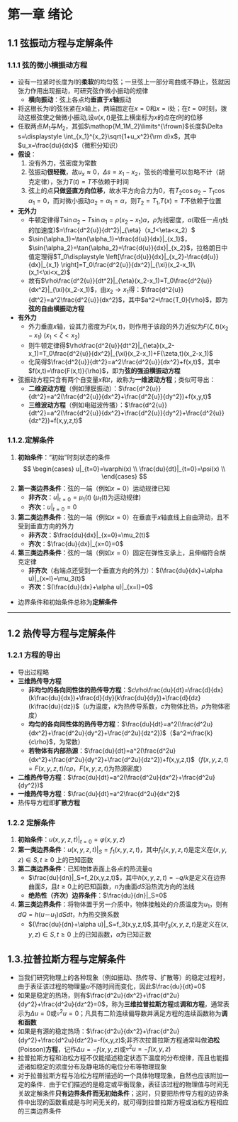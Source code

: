 # 第一章 绪论
## 1.1 弦振动方程与定解条件
### 1.1.1 弦的微小横振动方程
* 设有一拉紧时长度为$l$的**柔软**的均匀弦；一旦弦上一部分弯曲或不静止，弦就因张力作用出现振动，可研究弦作微小振动的规律
  * **横向振动**：弦上各点均**垂直于$x$轴**振动
* 将这根长为$l$的弦张紧在$x$轴上，两端固定在$x=0$和$x=l$处；在$t=0$时刻，拨动这根弦使之做微小振动,设$u(x,t)$是弦上横坐标为$x$的点在$t$时的位移
* 任取两点$M_1$与$M_2$，其弧$\mathop{M_1M_2}\limits^{\frown}$长度$\Delta s=\displaystyle \int_{x_1}^{x_2}\sqrt{1+u_x^2}{\rm d}x$，其中$u_x=\frac{du}{dx}$（微积分知识）
* **假设**：
    1. 没有外力，弦密度为常数
    2. 弦振动**很轻微**，故$u_x\approx0$，$\Delta s=x_1-x_2$，弦长的增量可以忽略不计（胡克定律），张力$T(t)=T$不依赖于时间
    3. 弦上的点**只做竖直方向位移**，故水平方向合力为0，有$T_2\cos{\alpha_2}-T_1\cos{\alpha_1}=0$，而对微小振动$\alpha_2=\alpha_1=\alpha$，则$T_2=T_1$,$T(x)=T$不依赖于位置
* **无外力**
  * 牛顿定律得$T\sin{\alpha_2}-T\sin{\alpha_1}=\rho(x_2-x_1)a$，$\rho$为线密度，$a$(取任一点$\eta$处的加速度)$=\frac{d^2{u}}{dt^2}|_{\eta}（x_1<\eta<x_2）$
  * $\sin{\alpha_1}=\tan{\alpha_1}=\frac{d{u}}{dx}|_{x_1}$，$\sin{\alpha_2}=\tan{\alpha_2}=\frac{d{u}}{dx}|_{x_2}$，拉格朗日中值定理得$T_0\displaystyle \left[\frac{d{u}}{dx}|_{x_2}-\frac{d{u}}{dx}|_{x_1} \right]=T_0\frac{d^2{u}}{dx^2}|_{\xi}(x_2-x_1)\ (x_1<\xi<x_2)$
  * 故有$\rho\frac{d^2{u}}{dt^2}|_{\eta}(x_2-x_1)=T_0\frac{d^2{u}}{dx^2}|_{\xi}(x_2-x_1)$，由$x_2 \rightarrow x_1$得：$\frac{d^2{u}}{dt^2}=a^2\frac{d^2{u}}{dx^2}$，其中$a^2=\frac{T_0}{\rho}$，即为**弦的自由横振动方程**
* **有外力**
  * 外力垂直$x$轴，设其力密度为$F(x,t)$，则作用于该段的外力近似为$F(\zeta,t)(x_2-x_1)\ (x_1<\zeta<x_2)$
  * 则牛顿定律得$\rho\frac{d^2{u}}{dt^2}|_{\eta}(x_2-x_1)=T_0\frac{d^2{u}}{dx^2}|_{\xi}(x_2-x_1)+F(\zeta,t)(x_2-x_1)$
  * 化简得$\frac{d^2{u}}{dt^2}=a^2\frac{d^2{u}}{dx^2}+f(x,t)$，其中$f(x,t)=\frac{F(x,t)}{\rho}$，即为**弦的强迫横振动方程**
* 弦振动方程只含有两个自变量$x$和$t$，故称为**一维波动方程**；类似可导出：
  * **二维波动方程**（例如薄膜振动）：$\frac{d^2{u}}{dt^2}=a^2(\frac{d^2{u}}{dx^2}+\frac{d^2{u}}{dy^2})+f(x,y,t)$
  * **三维波动方程**（例如电磁波传播）：$\frac{d^2{u}}{dt^2}=a^2(\frac{d^2{u}}{dx^2}+\frac{d^2{u}}{dy^2}+\frac{d^2{u}}{dz^2})+f(x,y,z,t)$
### 1.1.2.定解条件
1. **初始条件**：“初始”时刻状态的条件
$$
\begin{cases}
u|_{t=0}=\varphi(x) \\
\frac{du}{dt}|_{t=0}=\psi(x) \\
\end{cases}
$$   
2. **第一类边界条件**：弦的一端（例如$x=0$）运动规律已知
   * **非齐次**：$u|_{t=0}=\mu_1(t)$ ($\mu_1(t)$为运动规律)
   * **齐次**：$u|_{t=0}=0$
3. **第二类边界条件**：弦的一端（例如$x=0$）在垂直于$x$轴直线上自由滑动，且不受到垂直方向的外力
   * **非齐次**：$\frac{du}{dx}|_{x=0}=\mu_2(t)$
   * **齐次**：$\frac{du}{dx}|_{x=0}=0$
4. **第三类边界条件**：弦的一端（例如$x=0$）固定在弹性支承上，且伸缩符合胡克定律
   * **非齐次**（右端点还受到一个垂直方向的外力）：$(\frac{du}{dx}+\alpha u)|_{x=l}=\mu_3(t)$
   * **齐次**：$(\frac{du}{dx}+\alpha u)|_{x=l}=0$
* 边界条件和初始条件总称为**定解条件**
---
## 1.2 热传导方程与定解条件
### 1.2.1 方程的导出
* 导出过程略
* **三维热传导方程**
  * **非均匀的各向同性体的热传导方程**：$c\rho\frac{du}{dt}=\frac{d}{dx}(k\frac{du}{dx})+\frac{d}{dy}(k\frac{du}{dy})+\frac{d}{dz}(k\frac{du}{dz})$（$u$为温度，$k$为热传导系数，$c$为物体比热，$\rho$为物体密度）
  * **均匀的各向同性体的热传导方程**：$\frac{du}{dt}=a^2(\frac{d^2u}{dx^2}+\frac{d^2u}{dy^2}+\frac{d^2u}{dz^2})$（$a^2=\frac{k}{c\rho}$，为常数）
  * **若物体有内部热源**：$\frac{du}{dt}=a^2(\frac{d^2u}{dx^2}+\frac{d^2u}{dy^2}+\frac{d^2u}{dz^2})+f(x,y,z,t)$（$f(x,y,z,t)=F(x,y,z,t)/c\rho$，$F(x,y,z,t)$为热源密度）
* **二维热传导方程**：$\frac{du}{dt}=a^2(\frac{d^2u}{dx^2}+\frac{d^2u}{dy^2})$
* **一维热传导方程**：$\frac{du}{dt}=a^2\frac{d^2u}{dx^2}$
* 热传导方程即**扩散方程**
### 1.2.2 定解条件
1. **初始条件**：$u(x, y, z, t)|_{t=0}=\varphi(x, y, z)$
2. **第一类边界条件**：$u(x, y, z, t)|_{S}= f_1(x,y,z,t)$，其中$f_1(x,y,z,t)$是定义在$(x,y,z)\in S, t\geq0$ 上的已知函数
3. **第二类边界条件**：已知物体表面上各点的热流量q
   * $\frac{du}{dn}|_S=f_2(x,y,z,t)$，其中$h(x, y, z, t)=-q/k$是定义在边界曲面$S$，且$t\geq0$上的已知函数，$n$为曲面$dS$沿热流方向的法线
   * **绝热性（齐次）边界条件**：$\frac{du}{dn}|_S=0$
4. **第三类边界条件**：将物体置于另一介质中，物体接触处的介质温度为$u_1$，则有$dQ = h(u －u_1)dSdt$，$h$为热交换系数
   * $(\frac{du}{dn}+\alpha u)|_S=f_3(x,y,z,t)$,其中$f_3(x,y,z,t)$是定义在$(x,y,z)\in S,t\geq0$ 上的已知函数，$\alpha$为已知正数
## 1.3.拉普拉斯方程与定解条件
* 当我们研究物理上的各种现象（例如振动、热传导、扩散等）的稳定过程时，由于表征该过程的物理量$u$不随时间而变化，因此$\frac{du}{dt}=0$
* 如果是稳定的热场，则有$\frac{d^2u}{dx^2}+\frac{d^2u}{dy^2}+\frac{d^2u}{dz^2}=0$，称为**三维拉普拉斯方程**或**调和方程**，通常表示为$\Delta u=0$或$\triangledown^2 u=0$；凡具有二阶连续偏导数并满足方程的连续函数称为**调和函数**
* 如果是有源的稳定热场：$\frac{d^2u}{dx^2}+\frac{d^2u}{dy^2}+\frac{d^2u}{dz^2}=-f(x,y,z)$;非齐次拉普拉斯方程通常叫做**泊松**(Poisson)**方程**，记作$\Delta u=-f(x,y,z)$或$\triangledown^2 u=-f(x,y,z)$
* 拉普拉斯方程和泊松方程不仅能描述稳定状态下温度的分布规律，而且也能描述诸如稳定的浓度分布及静电场的电位分布等物理现象
* 对于拉普拉斯方程与泊松方程所描述的一个具体物理现象，自然也应该附加一定的条件．由于它们描述的是稳定或平衡现象，表征该过程的物理值与时间无关故定解条件**只有边界条件而无初始条件**；这时，只要把热传导方程的边界条件中出现的函数看成是与时间无关的，就可得到拉普拉斯方程或泊松方程相应的三类边界条件
